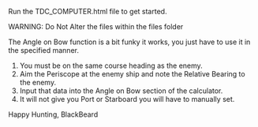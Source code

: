 Run the TDC_COMPUTER.html file to get started.

WARNING: Do Not Alter the files within the files folder

The Angle on Bow function is a bit funky it works, you just have to use it in the specified manner.

1. You must be on the same course heading as the enemy.
2. Aim the Periscope at the enemy ship and note the Relative Bearing to the enemy.
3. Input that data into the Angle on Bow section of the calculator.
4. It will not give you Port or Starboard you will have to manually set.

Happy Hunting,
BlackBeard

